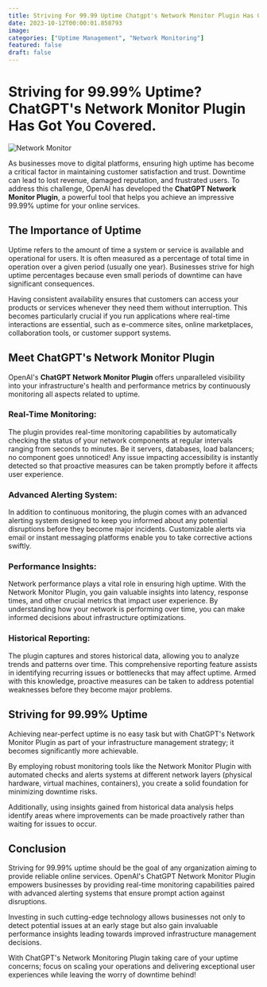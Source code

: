 ```yaml
---
title: Striving For 99.99 Uptime Chatgpt's Network Monitor Plugin Has Got You Covered.
date: 2023-10-12T00:00:01.858793
image: 
categories: ["Uptime Management", "Network Monitoring"]
featured: false
draft: false
---
```

# Striving for 99.99% Uptime? ChatGPT's Network Monitor Plugin Has Got You Covered.

![Network Monitor](https://www.example.com/network_monitor_plugin.png)

As businesses move to digital platforms, ensuring high uptime has become a critical factor in maintaining customer satisfaction and trust. Downtime can lead to lost revenue, damaged reputation, and frustrated users. To address this challenge, OpenAI has developed the **ChatGPT Network Monitor Plugin**, a powerful tool that helps you achieve an impressive 99.99% uptime for your online services.

## The Importance of Uptime

Uptime refers to the amount of time a system or service is available and operational for users. It is often measured as a percentage of total time in operation over a given period (usually one year). Businesses strive for high uptime percentages because even small periods of downtime can have significant consequences.

Having consistent availability ensures that customers can access your products or services whenever they need them without interruption. This becomes particularly crucial if you run applications where real-time interactions are essential, such as e-commerce sites, online marketplaces, collaboration tools, or customer support systems.

## Meet ChatGPT's Network Monitor Plugin

OpenAI's **ChatGPT Network Monitor Plugin** offers unparalleled visibility into your infrastructure's health and performance metrics by continuously monitoring all aspects related to uptime.

### Real-Time Monitoring: 

The plugin provides real-time monitoring capabilities by automatically checking the status of your network components at regular intervals ranging from seconds to minutes. Be it servers, databases, load balancers; no component goes unnoticed! Any issue impacting accessibility is instantly detected so that proactive measures can be taken promptly before it affects user experience.


### Advanced Alerting System:

In addition to continuous monitoring, the plugin comes with an advanced alerting system designed to keep you informed about any potential disruptions before they become major incidents. Customizable alerts via email or instant messaging platforms enable you to take corrective actions swiftly.

### Performance Insights:

Network performance plays a vital role in ensuring high uptime. With the Network Monitor Plugin, you gain valuable insights into latency, response times, and other crucial metrics that impact user experience. By understanding how your network is performing over time, you can make informed decisions about infrastructure optimizations.

### Historical Reporting:

The plugin captures and stores historical data, allowing you to analyze trends and patterns over time. This comprehensive reporting feature assists in identifying recurring issues or bottlenecks that may affect uptime. Armed with this knowledge, proactive measures can be taken to address potential weaknesses before they become major problems.


## Striving for 99.99% Uptime

Achieving near-perfect uptime is no easy task but with ChatGPT's Network Monitor Plugin as part of your infrastructure management strategy; it becomes significantly more achievable.

By employing robust monitoring tools like the Network Monitor Plugin with automated checks and alerts systems at different network layers (physical hardware, virtual machines, containers), you create a solid foundation for minimizing downtime risks.
 
Additionally, using insights gained from historical data analysis helps identify areas where improvements can be made proactively rather than waiting for issues to occur.


## Conclusion

Striving for 99.99% uptime should be the goal of any organization aiming to provide reliable online services. OpenAI's ChatGPT Network Monitor Plugin empowers businesses by providing real-time monitoring capabilities paired with advanced alerting systems that ensure prompt action against disruptions.

Investing in such cutting-edge technology allows businesses not only to detect potential issues at an early stage but also gain invaluable performance insights leading towards improved infrastructure management decisions.

With ChatGPT's Network Monitoring Plugin taking care of your uptime concerns; focus on scaling your operations and delivering exceptional user experiences while leaving the worry of downtime behind!